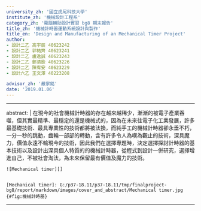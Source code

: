 ```yaml
---
university_zh: '國立虎尾科技大學'
institute_zh: '機械設計工程系'
category_zh: '電腦輔助設計實習 bg8 期末報告'
title_zh: '機械計時器運動系統設計與製作'
title_en: 'Design and Manufacturing of an Mechanical Timer Project'
author:
- 設計二乙 高宇辰 40623242
- 設計二乙 郭祐齊 40623241
- 設計二乙 盧逸誠 40623243
- 設計二乙 鄭清銓 40623226
- 設計二乙 陳宥安 40623229
- 設計六乙 王文澤 40223208

advisor_zh: '嚴家銘'
date: '2019.01.06'
---
```


---
abstract: |
    在現今的社會機械計時器的存在越來越稀少，漸漸的被電子產業吞噬，但其實最精準、最穩定的還是機械式的，因為在未來往電子化工業發展，許多最基礎技術、最具專業性的技術都將被汰換，而純手工的機械計時器卻永垂不朽，一分一秒的跳動，齒輪一部部的轉動，含有許多令人為嘆為觀止的技術，深具魔力，價值永遠不輸現今的技術，因此我們在選擇專題時，決定選擇探討計時器的基本技術以及設計出深具個人特質的的機械計時器，從程式到設計一併研究，選擇增進自己，不被社會淘汰，為未來保留最有價值及魔力的技術。

    ![Mechanical timer][]
    
    
    [Mechanical timer]: G:/p37-18.11/p37-18.11/tmp/finalproject-bg8/report/markdown/images/cover_and_abstract/Mechanical timer.jpg {#fig:機械計時器}


    
---
